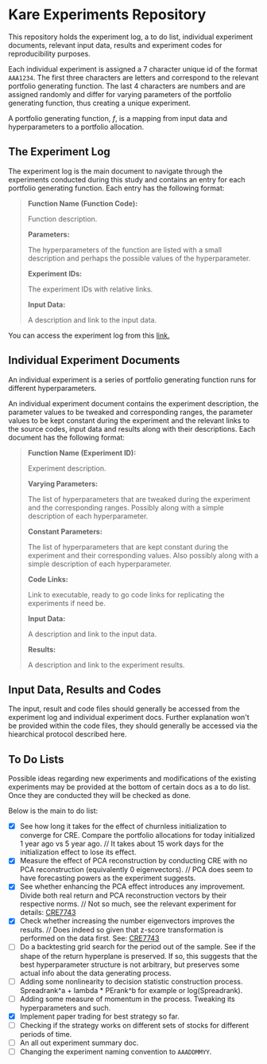 # Kare Experiments Repository

This repository holds the experiment log, a to do list, individual experiment documents, relevant input data, results and experiment codes for reproducibility purposes.

Each individual experiment is assigned a 7 character unique id of the format `AAA1234`. The first three characters are letters and correspond to the relevant portfolio generating function. The last 4 characters are numbers and are assigned randomly and differ for varying parameters of the portfolio generating function, thus creating a unique experiment. 

A portfolio generating function, *f*, is a mapping from input data and hyperparameters to a portfolio allocation. 

## The Experiment Log

The experiment log is the main document to navigate through the experiments conducted during this study and contains an entry for each portfolio generating function. Each entry has the following format:

>**Function Name (Function Code):**
>
>Function description.
>
>**Parameters:**
>
>The hyperparameters of the function are listed with a small description and perhaps the possible values of the hyperparameter. 
>
>**Experiment IDs:**
>
>The experiment IDs with relative links.
>
>**Input Data:**
>
>A description and link to the input data.

You can access the experiment log from this [link.](https://github.com/ahmetumutdurmus/kareexperiments/blob/master/docs/src/The%20Experiment%20Log.md)
## Individual Experiment Documents

An individual experiment is a series of portfolio generating function runs for different hyperparameters. 

An individual experiment document contains the experiment description, the parameter values to be tweaked and corresponding ranges, the parameter values to be kept constant during the experiment and the relevant links to the source codes, input data and results along with their descriptions. Each document has the following format:

>**Function Name (Experiment ID):**
>
>Experiment description.
>
>**Varying Parameters:**
>
>The list of hyperparameters that are tweaked during the experiment and the corresponding ranges. Possibly along with a simple description of each hyperparameter.
>
>**Constant Parameters:**
>
>The list of hyperparameters that are kept constant during the experiment and their corresponding values. Also possibly along with a simple description of each hyperparameter.
>
>**Code Links:**
>
>Link to executable, ready to go code links for replicating the experiments if need be.
>
>**Input Data:**
>
>A description and link to the input data.
>
>**Results:**
>
>A description and link to the experiment results.

## Input Data, Results and Codes

The input, result and code files should generally be accessed from the experiment log and individual experiment docs. Further explanation won't be provided within the code files, they should generally be accessed via the hiearchical protocol described here.

## To Do Lists

Possible ideas regarding new experiments and modifications of the existing experiments may be provided at the bottom of certain docs as a to do list. Once they are conducted they will be checked as done. 

Below is the main to do list:

- [x] See how long it takes for the effect of churnless initialization to converge for CRE. Compare the portfolio allocations for today initialized 1 year ago vs 5 year ago. // It takes about 15 work days for the initialization effect to lose its effect.
- [x] Measure the effect of PCA reconstruction by conducting CRE with no PCA reconstruction (equivalently 0 eigenvectors). // PCA does seem to have forecasting powers as the experiment suggests.
- [x] See whether enhancing the PCA effect introduces any improvement. Divide both real return and PCA reconstruction vectors by their respective norms. // Not so much, see the relevant experiment for details: [CRE7743](https://github.com/ahmetumutdurmus/kareexperiments/blob/master/docs/src/CRE7743.md)
- [x] Check whether increasing the number eigenvectors improves the results. // Does indeed so given that z-score transformation is performed on the data first. See: [CRE7743](https://github.com/ahmetumutdurmus/kareexperiments/blob/master/docs/src/CRE7743.md)
- [ ] Do a backtesting grid search for the period out of the sample. See if the shape of the return hyperplane is preserved. If so, this suggests that the best hyperparameter structure is not arbitrary, but preserves some actual info about the data generating process.
- [ ] Adding some nonlinearity to decision statistic construction process. Spreadrank^a + lambda * PErank^b for example or log(Spreadrank).
- [ ] Adding some measure of momentum in the process. Tweaking its hyperparameters and such. 
- [x] Implement paper trading for best strategy so far. 
- [ ] Checking if the strategy works on different sets of stocks for different periods of time.
- [ ] An all out experiment summary doc.
- [ ] Changing the experiment naming convention to `AAADDMMYY`. 

